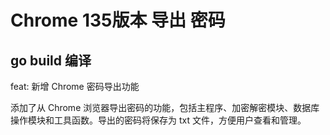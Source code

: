 #  Chrome 135版本 导出 密码 

## go build 编译 

feat: 新增 Chrome 密码导出功能

添加了从 Chrome 浏览器导出密码的功能，包括主程序、加密解密模块、数据库操作模块和工具函数。导出的密码将保存为 txt 文件，方便用户查看和管理。
